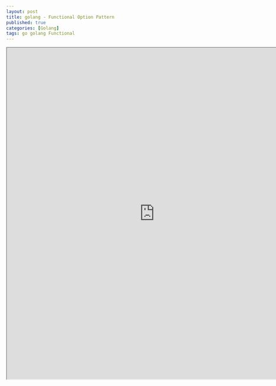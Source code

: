 ```yaml
---
layout: post
title: golang - Functional Option Pattern
published: true
categories: [Golang]
tags: go golang Functional
---
```

<iframe width="800" height="900" src="https://docs.google.com/document/d/e/2PACX-1vRzzUzaCMOXQVsdbwTZo9z2ygCAFMhzwqKDleBig5QWmITz0AnzcOz3hb3-SGBqDS1VS7rXUk9fdBO_/pub?embedded=true"></iframe>    
  